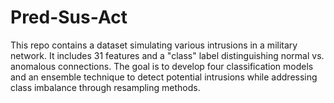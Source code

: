 # Pred-Sus-Act
This repo contains a dataset simulating various intrusions in a military network. It includes 31 features and a "class" label distinguishing normal vs. anomalous connections. The goal is to develop four classification models and an ensemble technique to detect potential intrusions while addressing class imbalance through resampling methods.
